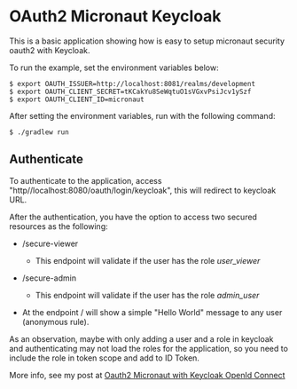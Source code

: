 # OAuth2 Micronaut Keycloak

This is a basic application showing how is easy to setup micronaut security oauth2 with Keycloak.

To run the example, set the environment variables below:

```
$ export OAUTH_ISSUER=http://localhost:8081/realms/development
$ export OAUTH_CLIENT_SECRET=tKCakYu8SeWqtuO1sVGxvPsiJcv1ySzf
$ export OAUTH_CLIENT_ID=micronaut
```

After setting the environment variables, run with the following command:
```
$ ./gradlew run
```
## Authenticate

To authenticate to the application, access "http//localhost:8080/oauth/login/keycloak", this will redirect to keycloak
URL.

After the authentication, you have the option to access two secured resources as the following:

- /secure-viewer
    - This endpoint will validate if the user has the role *user_viewer*

- /secure-admin
    - This endpoint will validate if the user has the role *admin_user*

- At the endpoint / will show a simple "Hello World" message to any user (anonymous rule).

As an observation, maybe with only adding a user and a role in keycloak and authenticating may not load the roles for
the application, so you need to include the role in token scope and add to ID Token. 

More info, see my post at [Oauth2 Micronaut with Keycloak OpenId Connect](https://gabrielpadilh4.github.io/keycloak/micronaut/oidc/2023/03/31/oauth2-micronaut-keycloak-openid-connect.html)
